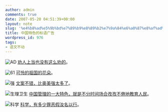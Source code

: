 ```yaml
---
author: admin
comments: true
date: 2007-05-20 04:51:39+00:00
layout: note
slug: '%e4%b8%ad%e5%9b%bd%e7%89%b9%e8%89%b2%e7%9a%84%e6%a0%87%e8%af%ad%e5%b9%bf%e5%91%8a'
title: 中国特色的标语广告
wordpress_id: 976
tags:
- 语文不动
---
```


![AD](http://farm1.static.flickr.com/195/505359093_9b4e6a5ef3_m.jpg)
[劝人上当也没有这么劝的](http://www.flickr.com/photos/lookoo/505359093/)。

![61](http://farm1.static.flickr.com/201/505327868_e5bdb6e860_m.jpg)
[可怜的祖国的花朵](http://www.flickr.com/photos/lookoo/505327868/)。

![强](http://farm1.static.flickr.com/223/505359755_7606aab657_m.jpg)
[文案不错，比奥美强太多了](http://www.flickr.com/photos/lookoo/505359755/)。

![生理卫生](http://farm1.static.flickr.com/221/505359973_8348edad7b_m.jpg)
[中国管理的一大特色，就是不分时间场合孜孜不倦地教育人民](http://www.flickr.com/photos/lookoo/505359973/)。

![科学](http://farm1.static.flickr.com/201/505360189_87204ea528_m.jpg)
[科学，有多少罪恶假汝名以行](http://www.flickr.com/photos/lookoo/505360189/)。
